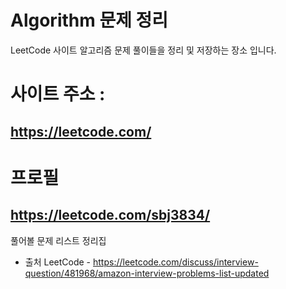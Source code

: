 # Algorithm 문제 정리
  LeetCode 사이트 알고리즘 문제 풀이들을 정리 및 저장하는 장소 입니다.
# 사이트 주소 : 
## https://leetcode.com/

# 프로필 
## https://leetcode.com/sbj3834/

 
  풀어볼 문제 리스트 정리집 
  - 출처 LeetCode - 
 https://leetcode.com/discuss/interview-question/481968/amazon-interview-problems-list-updated
